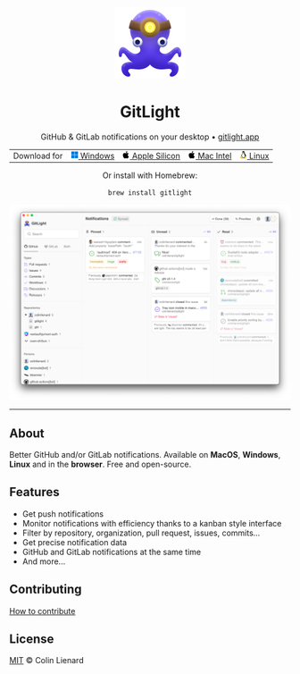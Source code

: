 <div align="center">

<img src="./assets/logo.png" alt="" height="128px" />

# GitLight

GitHub & GitLab notifications on your desktop • [gitlight.app](https://gitlight.app)

<table>
  <tbody>
    <tr>
      <td>Download for</td>
      <td>      
        <a href="https://gitlight.app/download/windows">
          <img src="./assets/windows.png"> Windows
        </a>
      </td>
      <td>
        <a href="https://gitlight.app/download/apple-silicon">
          <picture>
            <source media="(prefers-color-scheme: dark)" srcset="./assets/apple-dark.png">
            <img src="./assets/apple-light.png">
          </picture> Apple Silicon
        </a>
      </td>
      <td>
        <a href="https://gitlight.app/download/mac-intel">
          <picture>
            <source media="(prefers-color-scheme: dark)" srcset="./assets/apple-dark.png">
            <img src="./assets/apple-light.png">
          </picture> Mac Intel
        </a>
      </td>
      <td>
        <a href="https://gitlight.app/download/linux">
          <img src="./assets/linux.png"> Linux
        </a>
      </td>
    </tr>
  </tbody>
</table>

<!-- Or install with brew: `brew install gitlight` -->

Or install with Homebrew:

```
brew install gitlight
```

</div>

<picture>
  <source media="(prefers-color-scheme: dark)" srcset="./assets/dashboard-dark.png">
  <img src="./assets/dashboard-light.png">
</picture>

---

## About

Better GitHub and/or GitLab notifications. Available on **MacOS**, **Windows**, **Linux** and in the **browser**. Free and open-source.

## Features

- Get push notifications
- Monitor notifications with efficiency thanks to a kanban style interface
- Filter by repository, organization, pull request, issues, commits...
- Get precise notification data
- GitHub and GitLab notifications at the same time
- And more...

## Contributing

[How to contribute](./CONTRIBUTING.md)

## License

[MIT](./LICENSE) © Colin Lienard
